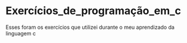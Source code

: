 # Exercícios_de_programação_em_c
 Esses foram os exercícios que utilizei durante o meu aprendizado da linguagem c
